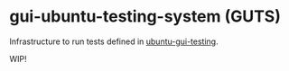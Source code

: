 # gui-ubuntu-testing-system (GUTS)
Infrastructure to run tests defined in [ubuntu-gui-testing](https://github.com/canonical/ubuntu-gui-testing).

WIP!

